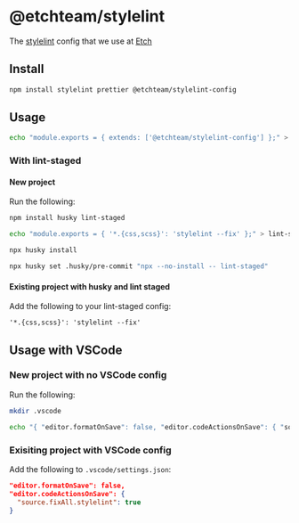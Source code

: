 # @etchteam/stylelint

The [stylelint](https://stylelint.io/) config that we use at [Etch](https://etch.co)

## Install

```bash
npm install stylelint prettier @etchteam/stylelint-config
```

## Usage

```bash
echo "module.exports = { extends: ['@etchteam/stylelint-config'] };" > stylelint.config.js
```

### With lint-staged

#### New project

Run the following:

```bash
npm install husky lint-staged

echo "module.exports = { '*.{css,scss}': 'stylelint --fix' };" > lint-staged.config.js

npx husky install

npx husky set .husky/pre-commit "npx --no-install -- lint-staged"

```

#### Existing project with husky and lint staged

Add the following to your lint-staged config:

`'*.{css,scss}': 'stylelint --fix'`

## Usage with VSCode

### New project with no VSCode config

Run the following:

```bash
mkdir .vscode

echo "{ "editor.formatOnSave": false, "editor.codeActionsOnSave": { "source.fixAll.stylelint": true } }" > .vscode/settings.json
```

### Exisiting project with VSCode config

Add the following to `.vscode/settings.json`:

```json
"editor.formatOnSave": false,
"editor.codeActionsOnSave": {
  "source.fixAll.stylelint": true
}
```
